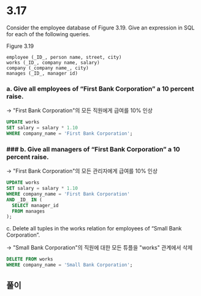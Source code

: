 # 3.17
Consider the employee database of Figure 3.19. Give an expression in SQL for each of the following queries.

Figure 3.19
```
employee (_ID_, person name, street, city)
works (_ID_, company name, salary)
company (_company name_, city)
manages (_ID_, manager id)
```

### a. Give all employees of “First Bank Corporation” a 10 percent raise.

-> "First Bank Corporation"의 모든 직원에게 급여를 10% 인상

```sql
UPDATE works
SET salary = salary * 1.10
WHERE company_name = 'First Bank Corporation';
```

### ### b. Give all managers of “First Bank Corporation” a 10 percent raise.

-> "First Bank Corporation"의 모든 관리자에게 급여를 10% 인상

```sql
UPDATE works
SET salary = salary * 1.10
WHERE company_name = 'First Bank Corporation'
AND _ID_ IN (
  SELECT manager_id
  FROM manages
);
```

c. Delete all tuples in the works relation for employees of “Small Bank Corporation”.

-> "Small Bank Corporation"의 직원에 대한 모든 튜플을 "works" 관계에서 삭제

```sql
DELETE FROM works
WHERE company_name = 'Small Bank Corporation';
```

## 풀이